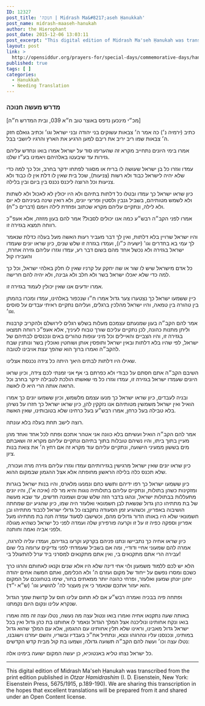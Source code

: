 ```yaml
---
ID: 12327
post_title: 'חנוכה | Midrash Ma&#8217;aseh Ḥanukkah'
post_name: midrash-maaseh-hanukah
author: the Hierophant
post_date: 2015-12-06 13:03:11
post_excerpt: "This digital edition of Midrash Ma'seh Ḥanukah was transcribed from the print edition published in <em>Otzar Hamidrashim</em> (I. D. Eisenstein, New York: Eisenstein Press, 5675/1915, p.189-190). We are sharing this transcription in the hopes that excellent translations will be prepared from it and shared under an Open Content license."
layout: post
link: >
  http://opensiddur.org/prayers-for/special-days/commemorative-days/hanukkah/midrash-maaseh-hanukah/
published: true
tags: [ ]
categories:
  - Ḥanukkah
  - Needing Translation
---
```

<div class="hebrew">

<h3>מדרש מעשה חנוכה</h3>

[מכ״י מינכען נדפס באוצר טוב ח״א 039, ובית המדרש ח״ה]

כתיב (ירמיה נ׳) כה אמר ה׳ צבאות עשוקים בני יהודה ובני ישראל וגו׳ וכתיב גואלם חזק ה׳ צבאות שמו ריב יריב את ריבם למען הרגיע את הארץ והרגיו ליושבי בבל.

אמרו בימי היונים נתחייב מקרא זה שהערימו סוד על ישראל אמרו בואו ונחדש עליהם גזירות עד שיבעטו באלהיהם ויאמינו בע״ז שלנו.

עמדו וגזרו כל בן ישראל שעושה לו בריח או מסגור לפתחו ידקר בחרב, וכל כך למה כדי שלא יהיה לישראל כבוד ולא רשות (צניעות), שכל בית שאין לו דלת אין לו כבוד ולא צניעות וכל הרוצה ליכנס נכנס בין ביום ובין בלילה.

כיון שראו ישראל כך עמדו ובטלו כל דלתות בתיהם ולא היו יכולין לא לאכול ולא לשתות ולא לשמש מטותיהם, בשביל גנבין ולסטין ופריצי יונים, ולא רואין שינה בעיניהם לא יום ולא לילה, ונתקיים עליהם מקרא שכתוב ופחדת לילה ויומם (דברים כ״ח).

אמרו לפני הקב״ה רבש״ע כמה אנו יכולים לסבול? אמר להם בעון מזוזה, אלא אעפ״כ רווחה תמצא בגזירה זו.

והיו ישראל שרויין בלא דלתות, ואין לך דבר מעביר רעות האשה מעל בעלה כדלת שנאמר לך עמי בא בחדרים וגו' (ישעיה כ״ו), ועמדו בגזרה זו שלש שנים, כיון שראו יונים שעמדו ישראל בגזירה ולא נכשל אחד מהם בשום דבר רע, עמדו וגזרו עליהם גזירה אחרת, והעבירו קול׃

כל אדם מישראל שיש לו שור או שה יחקק על קרניו שאין לו חלק באלהי ישראל, וכל כך למה כדי שלא יאכלו ישראל בשר ולא חלב ולא גבינה, ולא יהיה להם חרישה.

אמרו יודעים אנו שאין יכולין לעמוד בגזירה זו.

כיין ששמעו ישראל כך נצטערו צער גדול אמרו ח״ו שנכפור באלהינו, עמדו ומכרו בהמתן בין טהורה בין טמאה, והיו ישראל מהלכין ברגלים, ועליהם נתקיים ראיתי עבדים על סוסים וגו׳.

אמר להם הקב״ה בעון שמנעתם עצמכם מעלות בשלש רגלים לירושלם ולהקריב קרבנות וליתן מתנות כהונה, לכן נתקיים עליכם שורך טבוח לעיניך, אלא אעפ״כ רווחה תמצאו בגזירה זו, והיו הצביים והאיילים וכל מיני עופות טהורים באים ונכנסים לבתיהם של ישראל, לפי שהיו בלא דלתות ובאין ישראל ותופסין אותן ושוחטין ואוכלין בשר ונותנין שבח להקב״ה ואמרו ברוך הוא שהפך עצת אויבינו לטובה.

שאילו היו דלתות לבתים היאך היתה כל צידה נכנסת אצלינו.

השיבם הקב״ה אתם חסתם על כבודי ולא כפרתם בי אף אני זמנתי לכם צידה, וכיון שראו היונים שעמדו ישראל בגזירה זו, עמדו וגזרו כל מי שאשתו הולכת לטבילה ידקר בחרב וכל הרואה אותה הרי היא לו לאשה.

ובניה לעבדים, כיון שראו ישראל כך מנעו עצמם מלשמש, וכיון ששמעו יונים כך אמרו הואיל ואין ישראל משמשין מטותיהם אנו נזקקין להן, כיון שראו ישראל כך חזרו על נשיהן בלא טבילה בעל כרחן, אמרו רבש״ע בעל כרחינו שלא בטובותינו, שאין האשה.

רוצה לישב תחת בעלה בלא עונתה.

אמר להם הקב״ה הואיל ועשיתם בלא כוונה אני אטהר אתכם ופתח לכל אחד ואחד מהן מעיין בתוך ביתו, והיו נשיהם טובלות בתוך בתיהם ונתקיים עליהם מקרא זה ושאבתם מים בששון ממעיני הישועה, ונתקיים עליהם עוד מקרא זה אם רחץ ה׳ את צואת בנות ציון.

כיון שראו יונים שאין ישראל מרגישין בגזירותיהם עמדו וגזרו עליהם גזירה מרה ועכורה, שלא תכנס כלה בלילה הראשון מחופתה אלא אצל ההגמון שבמקום ההוא.

כיון ששמעו ישראל כך רפו ידיהם ותשש כחם ונמנעו מלארס, והיו בנות ישראל בוגרות ומזקינות כשהן בתולות, ונתקיים עליהם בתולותיה נוגות והיא מר לה (איכה א׳), והיו יונים מתעללות בבתולות ישראל, ונהגו בדבר הזה שלש שנים ושמונה חדשים, עד שבא מעשה של בת מתתיהו כהן גדול שנשאת לבן חשמונאי ואלעזר היה שמו, כיון שהגיע יום שמחתה הושיבוה באפריון, וכשהגיע זמן הסעודה נתקבצו כל גדולי ישראל לכבוד מתתיהו ובן חשמונאי שלא היו באותו הדור גדולים מהם, וכשישבו לסעוד עמדה חנה בת מתתיהו מעל אפריון וספקה כפיה זו על זו וקרעה פורפירון שלה ועמדה לפני כל ישראל כשהיא מגולה ולפני אביה ואמה וחותנה.

כיון שראו אחיה כך נתביישו ונתנו פניהם בקרקע וקרעו בגדיהם, ועמדו עליה להרגה, אמרה להם שמעוני אחיי ודודיי, ומה אם בשביל שעמדתי לפני צדיקים ערומה בלי שום עבירה הרי אתם מתקנאים בי, ואין אתם מתקנאים למסרני ביד ערל להתעולל בי!

הלא יש לכם ללמוד משמעון ולוי אחי דינה שלא היו אלא שנים וקנאו לאחותם והרגו כרך כשכם ומסרו נפשם על ייחוד של מקום ועזרם ה׳ ולא הכלימם, ואתם חמשה אחים יהודה יוחנן יונתן שמעון ואלעזר, ופרחי כהונה יותר ממאתים בחור, שימו בטחונכם על המקום והוא יעזור אתכם שנאמר כי אין מעצור לה׳ להושיע וגו׳ (ש״א י״ד).

ופתחה פיה בבכיה ואמרה רבש״ע אם לא תחום עלינו חוס על קדושת שמך הגדול שנקרא עלינו ונקום היום נקמתנו.

באותה שעה נתקנאו אחיה ואמרו בואו ונטול עצה מה נעשה, נטלו עצה זה מזה ואמרו בואו ונקח אחותינו ונוליכנה אצל המלך הגדול ונאמר לו אחותנו בת כהן גדול ואין בכל ישראל גדול מאבינו, וראינו שלא תלין אחותינו עם ההגמון, אלא עם המלך שהוא גדול במותינו, ונכנסנו עליו ונהרגהו ונצא, ונתחיל אח״כ בעבדיו ובשריו, והשם יעזרנו וישגבנו, נטלו עצה וכו׳ ועשה להם הקב״ה תשועה גדולה, ושמעו בת קול מבית קדש הקדשים:

כל ישראל נצחו טליא באנטוכיא, כן יעשה המקום ישועה בימינו אלה.


</div>

<hr />

This digital edition of Midrash Ma'seh Ḥanukah was transcribed from the print edition published in <em>Otzar Hamidrashim</em> (I. D. Eisenstein, New York: Eisenstein Press, 5675/1915, p.189-190). We are sharing this transcription in the hopes that excellent translations will be prepared from it and shared under an Open Content license.

